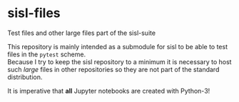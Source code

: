 # sisl-files
Test files and other large files part of the sisl-suite

This repository is mainly intended as a submodule for sisl
to be able to test files in the `pytest` scheme.  
Because I try to keep the sisl repository to a minimum it is necessary
to host such _large_ files in other repositories so they are not part
of the standard distribution.

It is imperative that __all__ Jupyter notebooks are created with Python-3!

